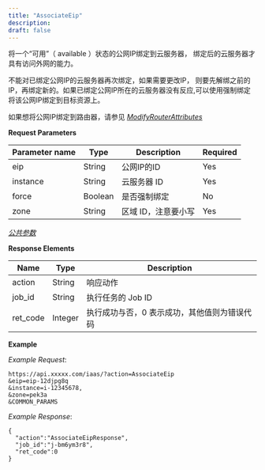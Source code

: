 ```yaml
---
title: "AssociateEip"
description: 
draft: false
---
```




将一个“可用”（ available ）状态的公网IP绑定到云服务器， 绑定后的云服务器才具有访问外网的能力。

不能对已绑定公网IP的云服务器再次绑定，如果需要更改IP， 则要先解绑之前的IP，再绑定新的。如果已绑定公网IP所在的云服务器没有反应,可以使用强制绑定
将该公网IP绑定到目标资源上。

如果想将公网IP绑定到路由器，请参见 [_ModifyRouterAttributes_](../../router/modify_router_attributes/)

**Request Parameters**

| Parameter name | Type | Description | Required |
| --- | --- | --- | --- |
| eip | String | 公网IP的ID | Yes |
| instance | String | 云服务器 ID | Yes |
| force | Boolean | 是否强制绑定 | No |
| zone | String | 区域 ID，注意要小写 | Yes |

[_公共参数_](../../../parameters/)

**Response Elements**

| Name | Type | Description |
| --- | --- | --- |
| action | String | 响应动作 |
| job_id | String | 执行任务的 Job ID |
| ret_code | Integer | 执行成功与否，0 表示成功，其他值则为错误代码 |

**Example**

_Example Request_:

```
https://api.xxxxx.com/iaas/?action=AssociateEip
&eip=eip-12djpg8q
&instance=i-12345678,
&zone=pek3a
&COMMON_PARAMS
```

_Example Response_:

```
{
  "action":"AssociateEipResponse",
  "job_id":"j-bm6ym3r8",
  "ret_code":0
}
```
